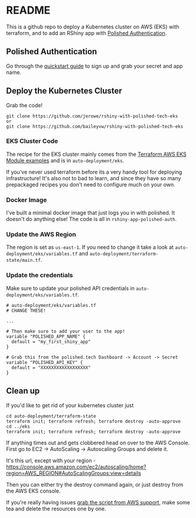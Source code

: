 # README

This is a github repo to deploy a Kubernetes cluster on AWS (EKS) with terraform, and to add an RShiny app with [Polished Authentication](https://polished.tech/docs/get-started).

## Polished Authentication

Go through the [quickstart guide](https://polished.tech/docs/get-started) to sign up and grab your secret and app name.

## Deploy the Kubernetes Cluster

Grab the code!

```
git clone https://github.com/jerowe/rshiny-with-polished-tech-eks
or
git clone https://github.com/baileyvw/rshiny-with-polished-tech-eks
```

### EKS Cluster Code

The recipe for the EKS cluster mainly comes from the [Terraform AWS EKS Module examples](https://github.com/terraform-aws-modules/terraform-aws-eks) and is in `auto-deployment/eks`. 

If you've never used terraform before its a very handy tool for deploying infrastructure! It's also not to bad to learn, and since they have so many prepackaged recipes you don't need to configure much on your own.

### Docker Image

I've built a minimal docker image that just logs you in with polished. It doesn't do anything else! The code is all in `rshiny-app-polished-auth`.

### Update the AWS Region

The region is set as `us-east-1`. If you need to change it take a look at `auto-deployment/eks/variables.tf` and `auto-deployment/terraform-state/main.tf`.

### Update the credentials

Make sure to update your polished API credentials in `auto-deployment/eks/variables.tf`.

```
# auto-deployment/eks/variables.tf
# CHANGE THESE!

...

# Then make sure to add your user to the app!
variable "POLISHED_APP_NAME" {
  default = "my_first_shiny_app"
}

# Grab this from the polished.tech Dashboard -> Account -> Secret
variable "POLISHED_API_KEY" {
  default = "XXXXXXXXXXXXXXXXXX"
}
``` 


## Clean up

If you'd like to get rid of your kubernetes cluster just

```
cd auto-deployment/terraform-state
terraform init; terraform refresh; terraform destroy -auto-approve
cd ../eks
terraform init; terraform refresh; terraform destroy -auto-approve
```

If anything times out and gets clobbered head on over to the AWS Console. First go to EC2 -> AutoScaling -> Autoscaling Groups and delete it. 

It's this url, except with your region - https://console.aws.amazon.com/ec2/autoscaling/home?region=AWS_REGION#AutoScalingGroups:view=details

Then you can either try the destroy command again, or just destroy from the AWS EKS console.

If you're really having issues [grab the script from AWS support](https://aws.amazon.com/premiumsupport/knowledge-center/troubleshoot-dependency-error-delete-vpc/), make some tea and delete the resources one by one.
